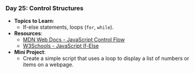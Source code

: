 ### **Day 25: Control Structures**

- **Topics to Learn**:
  - If-else statements, loops (`for`, `while`).
- **Resources**:
  - [MDN Web Docs - JavaScript Control Flow](https://developer.mozilla.org/en-US/docs/Web/JavaScript/Guide/Control_flow_and_error_handling)
  - [W3Schools - JavaScript If-Else](https://www.w3schools.com/js/js_if_else.asp)
- **Mini Project**:
  - Create a simple script that uses a loop to display a list of numbers or items on a webpage.
